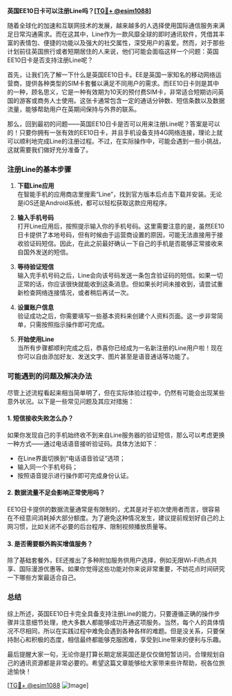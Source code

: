 **英国EE10日卡可以注册Line吗？[[TG💪+ @esim1088](https://t.me/s/esim1088)]**

随着全球化的加速和互联网技术的发展，越来越多的人选择使用国际通信服务来满足日常沟通需求。而在这其中，Line作为一款风靡全球的即时通讯软件，凭借其丰富的表情包、便捷的功能以及强大的社交属性，深受用户的喜爱。然而，对于那些计划前往英国旅行或者短期居住的人来说，他们可能会面临这样一个问题：英国EE10日卡是否支持注册Line呢？

首先，让我们先了解一下什么是英国EE10日卡。EE是英国一家知名的移动网络运营商，提供各种类型的SIM卡套餐以满足不同用户的需求。而EE10日卡则是其中的一种，顾名思义，它是一种有效期为10天的预付费SIM卡，非常适合短期访问英国的游客或商务人士使用。这张卡通常包含一定的通话分钟数、短信条数以及数据流量，能够帮助用户在英期间保持与外界的联系。

那么，回到最初的问题——英国EE10日卡是否可以用来注册Line呢？答案是可以的！只要你拥有一张有效的EE10日卡，并且手机设备支持4G网络连接，理论上就可以顺利地完成Line的注册过程。不过，在实际操作中，可能会遇到一些小挑战，这就需要我们做好充分准备了。

### 注册Line的基本步骤

1. **下载Line应用**  
   在智能手机的应用商店里搜索“Line”，找到官方版本后点击下载并安装。无论是iOS还是Android系统，都可以轻松获取这款应用程序。

2. **输入手机号码**  
   打开Line应用后，按照提示输入你的手机号码。这里需要注意的是，虽然EE10日卡提供了本地号码，但有时候由于运营商设置的原因，可能无法直接用于接收验证码短信。因此，在此之前最好确认一下自己的手机是否能够正常接收来自国外发送的短信。

3. **等待验证短信**  
   输入完手机号码之后，Line会向该号码发送一条包含验证码的短信。如果一切正常的话，你应该很快就能收到这条消息。但如果长时间未接收到，请尝试重新检查网络连接情况，或者稍后再试一次。

4. **设置账户信息**  
   验证成功之后，你需要填写一些基本资料来创建个人资料页面。这一步非常简单，只需按照指示操作即可完成。

5. **开始使用Line**  
   当所有步骤都顺利完成之后，恭喜你已经成为一名新注册的Line用户啦！现在你可以自由添加好友、发送文字、图片甚至是语音通话等功能了。

### 可能遇到的问题及解决办法

尽管上述流程看起来相当简单明了，但在实际体验过程中，仍然有可能会出现某些意外状况。以下是一些常见问题及其应对措施：

#### 1. 短信接收失败怎么办？
如果你发现自己的手机始终收不到来自Line服务器的验证短信，那么可以考虑更换一种方式——通过电话语音接听验证码。具体方法如下：
   - 在Line界面切换到“电话语音验证”选项；
   - 输入同一个手机号码；
   - 按照语音提示进行操作即可完成身份认证。

#### 2. 数据流量不足会影响正常使用吗？
EE10日卡提供的数据流量通常是有限制的，尤其是对于初次使用者而言，很容易在不经意间消耗掉大部分额度。为了避免这种情况发生，建议提前规划好自己的上网习惯，比如关闭不必要的后台程序、限制视频播放质量等。

#### 3. 是否需要额外购买增值服务？
除了基础套餐外，EE还推出了多种附加服务供用户选择，例如无限Wi-Fi热点共享、国际漫游优惠等。如果你觉得这些功能对你来说非常重要，不妨花点时间研究一下哪些方案最适合自己。

### 总结

综上所述，英国EE10日卡完全具备支持注册Line的能力，只要遵循正确的操作步骤并注意细节处理，绝大多数人都能够成功开通这项服务。当然，每个人的具体情况不尽相同，所以在实践过程中难免会遇到各种各样的难题。但是没关系，只要保持耐心和积极的态度，相信最终都能够克服困难，享受到Line带来的便利与乐趣。

最后提醒大家一句，无论你是打算长期定居英国还是仅仅做短暂访问，合理规划自己的通讯资源都是非常必要的。希望这篇文章能够给大家带来些许帮助，祝各位旅途愉快！

[[TG💪+ @esim1088](https://t.me/s/esim1088) ![Image](https://i.postimg.cc/4NQfJmqS/Snipaste-2025-05-13-00-14-12.png)]
